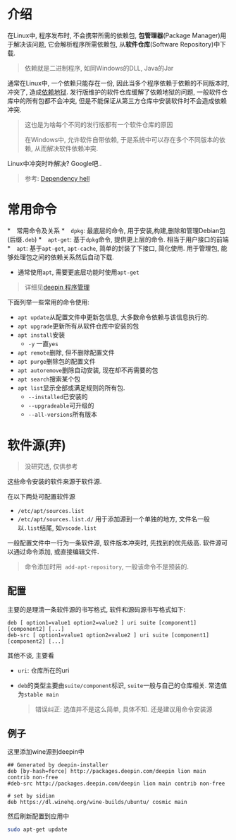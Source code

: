 # 介绍

在Linux中, 程序发布时, 不会携带所需的依赖包, **包管理器**(Package Manager)用于解决该问题, 它会解析程序所需依赖包, 从**软件仓库**(Software Repository)中下载.

> 依赖就是二进制程序, 如同Windows的DLL, Java的Jar

通常在Linux中, 一个依赖只能存在一份, 因此当多个程序依赖于依赖的不同版本时, 冲突了, 造成[依赖地狱](https://en.wikipedia.org/wiki/Dependency_hell). 发行版维护的软件仓库缓解了依赖地狱的问题, 一般软件仓库中的所有包都不会冲突, 但是不能保证从第三方仓库中安装软件时不会造成依赖冲突.

> 这也是为啥每个不同的发行版都有一个软件仓库的原因
>
> 在Windows中, 允许软件自带依赖, 于是系统中可以存在多个不同版本的依赖, 从而解决软件依赖冲突.

Linux中冲突时咋解决? Google吧..

> 参考: [Dependency hell](https://en.wikipedia.org/wiki/Dependency_hell)

# 常用命令

*　常用命令及关系
  *　`dpkg`: 最底层的命令, 用于安装,构建,删除和管理Debian包(后缀`.deb`)
  *　`apt-get`: 基于`dpkg`命令, 提供更上层的命令. 相当于用户接口的前端
  *　`apt`: 基于`apt-get`, `apt-cache`, 简单的封装了下接口, 简化使用. 用于管理包, 能够处理包之间的依赖关系然后自动下载.
* 通常使用`apt`, 需要更底层功能时使用`apt-get`

> 详细见[deepin 程序管理](https://wiki.deepin.org/wiki/Deepin系统管理#.E7.A8.8B.E5.BA.8F.E7.AE.A1.E7.90.86)

下面列举一些常用的命令使用:

* `apt update`从配置文件中更新包信息, 大多数命令依赖与该信息执行的.
* `apt upgrade`更新所有从软件仓库中安装的包
* `apt install`安装
  * `-y` 一直`yes`
* `apt remote`删除, 但不删除配置文件
* `apt purge`删除包的配置文件
* `apt autoremove`删除自动安装, 现在却不再需要的包
* `apt search`搜索某个包
* `apt list`显示全部或满足规则的所有包. 
  * `--installed`已安装的
  * `--upgradeable`可升级的
  * `--all-versions`所有版本

# 软件源(弃)

> 没研究透, 仅供参考

这些命令安装的软件来源于软件源.

在以下两处可配置软件源

* `/etc/apt/sources.list`
* `/etc/apt/sources.list.d/` 用于添加源到一个单独的地方, 文件名一般以`.list`结尾, 如`vscode.list`

一般配置文件中一行为一条软件源, 软件版本冲突时, 先找到的优先级高. 软件源可以通过命令添加, 或直接编辑文件.

> 命令添加时用` add-apt-repository`, 一般该命令不是预装的.

## 配置

主要的是理清一条软件源的书写格式, 软件和源码源书写格式如下:

```plain
deb [ option1=value1 option2=value2 ] uri suite [component1] [component2] [...]
deb-src [ option1=value1 option2=value2 ] uri suite [component1] [component2] [...]
```

其他不谈, 主要看

* `uri`: 仓库所在的uri

* `deb`的类型主要由`suite/component`标识, `suite`一般与自己的仓库相关. 常选值为`stable main`

  > 错误纠正: 选值并不是这么简单, 具体不知. 还是建议用命令安装源

## 例子

这里添加wine源到deepin中

```plain
## Generated by deepin-installer
deb [by-hash=force] http://packages.deepin.com/deepin lion main contrib non-free
#deb-src http://packages.deepin.com/deepin lion main contrib non-free

# set by sidian
deb https://dl.winehq.org/wine-builds/ubuntu/ cosmic main
```

然后刷新配置到应用中

```bash
sudo apt-get update
```





























